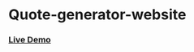 # Quote-generator-website
<h3><a href='https://mohammedattia11.github.io/Quote-generator-website/'>Live Demo</a></h3>
